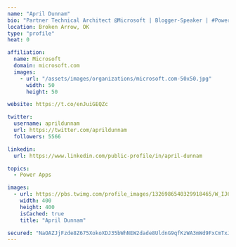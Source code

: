 ```yaml
---
name: "April Dunnam"
bio: "Partner Technical Architect @Microsoft | Blogger-Speaker | #PowerApps, #PowerAutomate, #Office365, #SharePoint | #WIT | #Karaoke Queen"
location: Broken Arrow, OK
type: "profile"
heat: 0

affiliation:
  name: Microsoft
  domain: microsoft.com
  images:
    - url: "/assets/images/organizations/microsoft.com-50x50.jpg"
      width: 50
      height: 50

website: https://t.co/enJuiGEQZc

twitter:
  username: aprildunnam
  url: https://twitter.com/aprildunnam
  followers: 5566

linkedin:
  url: https://www.linkedin.com/public-profile/in/april-dunnam

topics:
  - Power Apps

images:
  - url: https://pbs.twimg.com/profile_images/1326986540329918465/W_IJ6Ih2_400x400.jpg
    width: 400
    height: 400
    isCached: true
    title: "April Dunnam"

secured: "NaOAZJjFzde8Z675XokoXDJ35bWhNEW2dade8UldnG9qfKzWA3mWd9FxCmTxJ3G+c2qThVhM9wryE3BcjL626zolNDzdAYeITzK3pdDKOiWPN95oawbvJ+4tZrtmS584Sq91IfyiTM1kXt/mmUILXULiFsVNMWv1ovxiF/dr6vnB//dg/yOpnRKEQImTUv34sMB3mOrh3pVYnWpxLAE29jR1w9dxJQE8pOhonS/Y+YBOQPO+LRrzJ8Kz/sInUnGmwHpImrWiUbYkpLD5gT79DlZOP+fb/zXXdZz7S7U73TnCA0bkSdWDgZVqQbeoXPKlTIStrdAmltUNvGsAMBmpSxLOD1D4M6R9DH3yaTnBIQuYcQ0WpBfhUuspbcH8cUUMrS0yUPwbCoWtaJdl7oQVz4PAEYyYNUr0mLEpOHMRNp0=;5W9X8L/ePJ+bylIVpVPW0w=="
---
```


